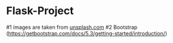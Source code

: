 # Flask-Project
#1 images are taken from [unsplash.com](https://unsplash.com/) 
#2 Bootstrap (https://getbootstrap.com/docs/5.3/getting-started/introduction/)